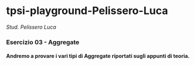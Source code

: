 # tpsi-playground-Pelissero-Luca

_Stud. Pelissero Luca_

### Esercizio 03 - Aggregate
#### Andremo a provare i vari tipi di Aggregate riportati sugli appunti di teoria.
